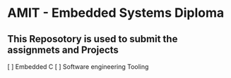 # AMIT - Embedded Systems Diploma 
## This Reposotory is used to submit the assignmets and Projects 

[ ] Embedded C
[ ] Software engineering Tooling

